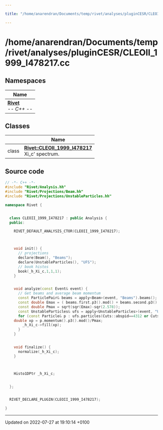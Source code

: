 ```yaml
---

title: "/home/anarendran/Documents/temp/rivet/analyses/pluginCESR/CLEOII_1999_I478217.cc"

---
```


# /home/anarendran/Documents/temp/rivet/analyses/pluginCESR/CLEOII_1999_I478217.cc



## Namespaces

| Name           |
| -------------- |
| **[Rivet](http://example.org/namespaces/namespacerivet/)** <br>-*- C++ -*-  |

## Classes

|                | Name           |
| -------------- | -------------- |
| class | **[Rivet::CLEOII_1999_I478217](http://example.org/classes/classrivet_1_1cleoii__1999__i478217/)** <br>Xi_c' spectrum.  |




## Source code

```cpp
// -*- C++ -*-
#include "Rivet/Analysis.hh"
#include "Rivet/Projections/Beam.hh"
#include "Rivet/Projections/UnstableParticles.hh"

namespace Rivet {


  class CLEOII_1999_I478217 : public Analysis {
  public:

    RIVET_DEFAULT_ANALYSIS_CTOR(CLEOII_1999_I478217);



    void init() {
      // projections
      declare(Beam(), "Beams");
      declare(UnstableParticles(), "UFS");
      // book histos
      book(_h_Xi_c,1,1,1);
    }


    void analyze(const Event& event) {
      // Get beams and average beam momentum
      const ParticlePair& beams = apply<Beam>(event, "Beams").beams();
      const double Emax = ( beams.first.p3().mod() + beams.second.p3().mod() ) / 2.0;
      const double Pmax = sqrt(sqr(Emax)-sqr(2.578));
      const UnstableParticles& ufs = apply<UnstableParticles>(event, "UFS");
      for (const Particle& p : ufs.particles(Cuts::abspid==4312 or Cuts::abspid==4322)) {
    double xp = p.momentum().p3().mod()/Pmax;
        _h_Xi_c->fill(xp);
      }
    }


    void finalize() {
      normalize(_h_Xi_c);
    }



    Histo1DPtr _h_Xi_c;


  };


  RIVET_DECLARE_PLUGIN(CLEOII_1999_I478217);

}
```


-------------------------------

Updated on 2022-07-27 at 19:10:14 +0100
